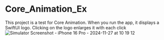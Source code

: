 # Core_Animation_Ex
This project is a test for Core Animation. When you run the app, it displays a SwiftUI logo. Clicking on the logo enlarges it with each click
![Simulator Screenshot - iPhone 16 Pro - 2024-11-27 at 10 19 12](https://github.com/user-attachments/assets/b0460310-681c-4bdb-a7b4-3a0d7bf377cc)
